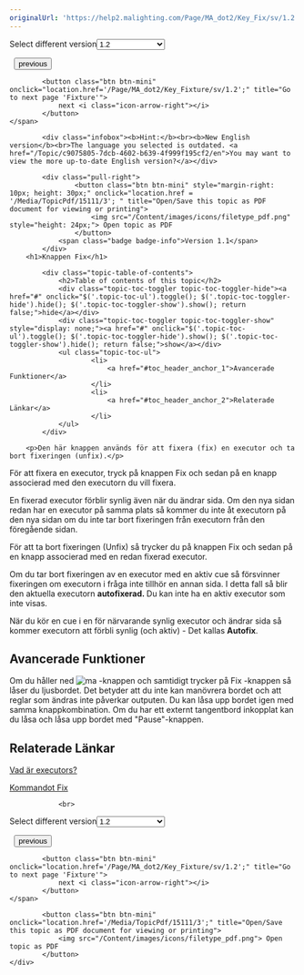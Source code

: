 ```yaml
---
originalUrl: 'https://help2.malighting.com/Page/MA_dot2/Key_Fix/sv/1.2'
---
```


<div class="topic-navigation">

<div class="pull-right">
	<span class="pull-left">


<div class="pull-left">
<form action="/Topic/SetCurrentVersionNumber" class="form-inline" id="frmTagSelector" method="post">	<span class="form-mini">
		<div class="input-prepend"><span class="add-on">Select different version</span><select autocomplete="off" id="versionNumberId" name="versionNumberId" onchange="$(this).closest('#frmTagSelector').submit();" style="width: 120px;"><option value="">- latest -</option>
<option value="3">1.1</option>
<option selected="selected" value="7">1.2</option>
<option value="12">1.3</option>
<option value="16">1.5</option>
<option value="29">1.9</option>
</select></div>
		<input data-val="true" data-val-number="The field Int32 must be a number." data-val-required="The Int32 field is required." id="ProductId" name="ProductId" type="hidden" value="7">
		<input id="CurrentGuid" name="CurrentGuid" type="hidden" value="c9075805-7dcb-4602-b639-4f999f195cf2">
	</span>
</form></div>&nbsp;	</span>
	<span class="pull-right" style="white-space: nowrap;">
			<button class="btn btn-mini" onclick="location.href='/Page/MA_dot2/Key_ExecGo/sv/1.2'; " title="Go to previous page '[Exec Go]'">
				<i class="icon-arrow-left"></i> previous
			</button>

			<button class="btn btn-mini" onclick="location.href='/Page/MA_dot2/Key_Fixture/sv/1.2';" title="Go to next page 'Fixture'">
				next <i class="icon-arrow-right"></i> 
			</button>
	</span>
</div>
<div class="clear-fix" style="margin-bottom: 10px"></div>
</div>

			<div class="infobox"><b>Hint:</b><br><b>New English version</b><br>The language you selected is outdated. <a href="/Topic/c9075805-7dcb-4602-b639-4f999f195cf2/en">You may want to view the more up-to-date English version?</a></div>
		
			<div class="pull-right">
					<button class="btn btn-mini" style="margin-right: 10px; height: 30px;" onclick="location.href = '/Media/TopicPdf/15111/3'; " title="Open/Save this topic as PDF document for viewing or printing">
						<img src="/Content/images/icons/filetype_pdf.png" style="height: 24px;"> Open topic as PDF
					</button>
				<span class="badge badge-info">Version 1.1</span>
			</div>
		<h1>Knappen Fix</h1>

			<div class="topic-table-of-contents">
				<h2>Table of contents of this topic</h2>
				<div class="topic-toc-toggler topic-toc-toggler-hide"><a href="#" onclick="$('.topic-toc-ul').toggle(); $('.topic-toc-toggler-hide').hide(); $('.topic-toc-toggler-show').show(); return false;">hide</a></div>
				<div class="topic-toc-toggler topic-toc-toggler-show" style="display: none;"><a href="#" onclick="$('.topic-toc-ul').toggle(); $('.topic-toc-toggler-hide').show(); $('.topic-toc-toggler-show').hide(); return false;">show</a></div>
				<ul class="topic-toc-ul">
						<li>
							<a href="#toc_header_anchor_1">Avancerade Funktioner</a>
						</li>
						<li>
							<a href="#toc_header_anchor_2">Relaterade Länkar</a>
						</li>
				</ul>
			</div>

		<p>Den här knappen används för att fixera (fix) en executor och ta bort fixeringen (unfix).</p>

<p>För att fixera en executor, tryck på knappen <span class="hardkey">Fix</span> och sedan på en knapp associerad med den executorn du vill fixera.</p>

<p>En fixerad executor förblir synlig även när du ändrar sida. Om den nya sidan redan har en executor på samma plats så kommer du inte åt executorn på den nya sidan om du inte tar bort fixeringen från executorn från den föregående sidan.</p>

<p>För att ta bort fixeringen (Unfix) så trycker du på knappen&nbsp;<span class="hardkey">Fix</span> och sedan på en knapp associerad med en redan fixerad executor.</p>

<p>Om du tar bort fixeringen av en executor med en aktiv cue så försvinner fixeringen om executorn i fråga inte tillhör en annan sida. I detta fall så blir den aktuella executorn <strong>autofixerad.&nbsp;</strong>Du kan inte ha en aktiv executor som inte visas.</p>

<p>När du kör en cue i en för närvarande synlig executor och ändrar sida så kommer executorn att förbli synlig (och aktiv) - Det kallas <strong>Autofix</strong>.</p>

<a name="toc_header_anchor_1" id="toc_header_anchor_1" class="topic-toc-item"></a><h2>Avancerade Funktioner</h2>

<p>Om du håller ned&nbsp;<span class="hardkey"><img alt="ma" src="/Media/Mlg/ma.png"></span>&nbsp;-knappen och samtidigt trycker på&nbsp;<span class="hardkey">Fix</span>&nbsp;-knappen så låser du ljusbordet. Det betyder att du inte kan manövrera bordet och att reglar som ändras inte påverkar outputen. Du kan låsa upp bordet igen med samma knappkombination. Om du har ett externt tangentbord inkopplat kan du låsa och låsa upp bordet med "Pause"-knappen.</p>

<a name="toc_header_anchor_2" id="toc_header_anchor_2" class="topic-toc-item"></a><h2>Relaterade Länkar</h2>

<p><a href="/Topic/839f039d-2e75-4ed2-a4be-0ff458dec63d">Vad är executors?</a></p>

<p><a href="/Topic/3fa7be26-ead4-44c6-98d5-f9d0eda903ff">Kommandot Fix</a></p>


				<br>
<div class="topic-navigation">

<div class="pull-right">
	<span class="pull-left">


<div class="pull-left">
<form action="/Topic/SetCurrentVersionNumber" class="form-inline" id="frmTagSelector" method="post">	<span class="form-mini">
		<div class="input-prepend"><span class="add-on">Select different version</span><select autocomplete="off" id="versionNumberId" name="versionNumberId" onchange="$(this).closest('#frmTagSelector').submit();" style="width: 120px;"><option value="">- latest -</option>
<option value="3">1.1</option>
<option selected="selected" value="7">1.2</option>
<option value="12">1.3</option>
<option value="16">1.5</option>
<option value="29">1.9</option>
</select></div>
		<input data-val="true" data-val-number="The field Int32 must be a number." data-val-required="The Int32 field is required." id="ProductId" name="ProductId" type="hidden" value="7">
		<input id="CurrentGuid" name="CurrentGuid" type="hidden" value="c9075805-7dcb-4602-b639-4f999f195cf2">
	</span>
</form></div>&nbsp;	</span>
	<span class="pull-right" style="white-space: nowrap;">
			<button class="btn btn-mini" onclick="location.href='/Page/MA_dot2/Key_ExecGo/sv/1.2'; " title="Go to previous page '[Exec Go]'">
				<i class="icon-arrow-left"></i> previous
			</button>

			<button class="btn btn-mini" onclick="location.href='/Page/MA_dot2/Key_Fixture/sv/1.2';" title="Go to next page 'Fixture'">
				next <i class="icon-arrow-right"></i> 
			</button>
	</span>
</div>
	<div class="clear-fix"></div>
	<div class="pull-right">
	
			<button class="btn btn-mini" onclick="location.href='/Media/TopicPdf/15111/3';" title="Open/Save this topic as PDF document for viewing or printing">
				<img src="/Content/images/icons/filetype_pdf.png"> Open topic as PDF
			</button>
	</div>
<div class="clear-fix" style="margin-bottom: 10px"></div>
</div>

	
